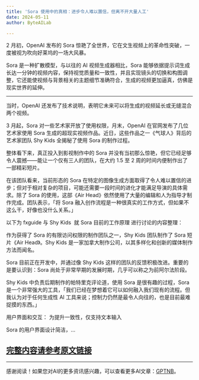 ```yaml
---
title: 'Sora 使用中的真相：进步令人难以置信，但离不开大量人工'
date: 2024-05-11
author: ByteAILab

---
```


2 月初，OpenAI 发布的 Sora 惊艳了全世界，它在文生视频上的革命性突破，一度被视为吹向好莱坞的一场大风暴。

Sora 是一种扩散模型，与以往的 AI 视频生成器相比，Sora 能够依据提示词生成长达一分钟的视频内容，保持视觉质量和一致性，并且实现镜头的切换和构图调整，它还能使视频与背景相关的主题细节准确符合，生成的视频更加逼真，仿佛是现实世界的延伸。

---


当时，OpenAI 还发布了技术说明，表明它未来可以将生成的视频延长或无缝混合两个视频。

3 月起，Sora 对一些艺术家开放了使用权限，月末，OpenAI 在官网发布了几位艺术家使用 Sora 生成的超现实视频作品。近日，这些作品之一《气球人》背后的艺术家团队 Shy Kids 全揭秘了使用 Sora 的制作过程。

整体看下来，真正投入到影视制作中的 Sora 并没有当初那么惊艳，但它已经足够令人震撼——能让一个仅有三人的团队，在大约 1.5 至 2 周的时间内便制作出了一部精彩短片。

在该团队看来，当前形态的 Sora 在特定的图像生成方面取得了令人难以置信的进步；但对于相对复杂的项目，可能还需要一段时间的进化才能满足导演的具体需求。除了 Sora 的使用，这部《Air Head》依然使用了大量的编辑和人为指导才制作完成。团队表示，「将 Sora 融入创作流程是一种很真实的工作方式，但如果不这么干，好像也没什么关系。」

以下为 fxguide 与 Shy Kids 
就 Sora 目前的工作原理
进行讨论的内容整理： 

作为获得了 Sora 的有限访问权限的制作团队之一，Shy Kids 团队制作了 Sora 短片《Air Head》。Shy Kids 是一家加拿大制作公司，以其多样化和创新的媒体制作方法而闻名。

Sora 目前正在开发中，并通过像 Shy Kids 这样的团队的反馈积极改进。重要的是要认识到：Sora 尚处于非常早期的发展时期，几乎可以称之为前阿尔法阶段。

Shy Kids 中负责后期制作的帕特里克评论道，使用 Sora 是很有趣的过程，Sora 是一个非常强大的工具，「我们已经在梦想着它可以如何融入我们现有的流程。但我认为对于任何生成性 AI 工具来说；控制力仍然是最令人向往的，也是目前最难捉摸的东西。」

用户界面和交互：
为提升一致性，仅支持文本输入

Sora 的用户界面设计简洁，...

[完整内容请参考原文链接](https://www.aixinzhijie.com/article/6845732)
---
---
感谢阅读！如果您对AI的更多资讯感兴趣，可以查看更多AI文章：[GPTNB](https://gptnb.com)。